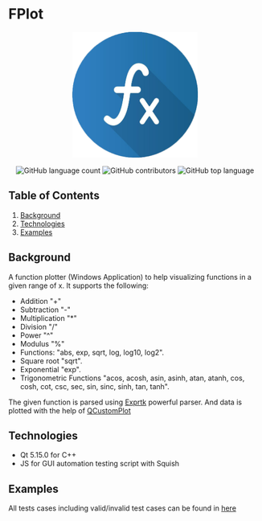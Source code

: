 # FPlot

<div align="center">
<img src="icon.png" width="250" height="250" >  
    
    
![GitHub language count](https://img.shields.io/github/languages/count/mohamedhossam01/FPlot?color=%2300&logo=GitHub)
![GitHub contributors](https://img.shields.io/github/contributors/mohamedhossam01/FPlot?color=%2300&logo=GitHub)
![GitHub top language](https://img.shields.io/github/languages/top/mohamedhossam01/FPlot?color=%2300)

</div>

## Table of Contents

1. [Background](#Background)
2. [Technologies](#Technologies)
3. [Examples](#Examples)

## Background

A function plotter (Windows Application) to help visualizing functions in a given range of x. It supports the following:

- Addition "+"
- Subtraction "-"
- Multiplication "\*"
- Division "/"
- Power "^"
- Modulus "%"
- Functions: "abs, exp, sqrt, log, log10, log2".
- Square root "sqrt".
- Exponential "exp".
- Trigonometric Functions "acos, acosh, asin, asinh, atan, atanh, cos, cosh, cot, csc, sec, sin, sinc, sinh, tan, tanh".

The given function is parsed using [Exprtk](https://www.partow.net/programming/exprtk/index.html) powerful parser. And data is plotted with the help of [QCustomPlot](https://www.qcustomplot.com/)

## Technologies

- Qt 5.15.0 for C++
- JS for GUI automation testing script with Squish

## Examples

All tests cases including valid/invalid test cases can be found in [here](https://github.com/mohamedhossam01/FPlot/tree/main/suite_FPlotTestSuite/shared/searchImages)
